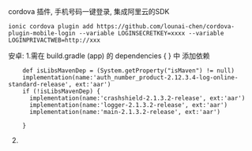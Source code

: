 cordova 插件, 手机号码一键登录, 集成阿里云的SDK 

``` 
ionic cordova plugin add https://github.com/lounai-chen/cordova-plugin-mobile-login --variable LOGINSECRETKEY=xxxx --variable  LOGINPRIVACTWEB=http://xxx
``` 

安卓: 
1.需在 build.gradle (app) 的 dependencies { } 中 添加依赖
``` 
    def isLibsMavenDep = (System.getProperty("isMaven") != null)
    implementation(name:'auth_number_product-2.12.3.4-log-online-standard-release', ext:'aar')
    if (!isLibsMavenDep) {
      implementation(name:'crashshield-2.1.3.2-release', ext:'aar')
      implementation(name:'logger-2.1.3.2-release', ext:'aar')
      implementation(name:'main-2.1.3.2-release', ext:'aar')

    }
``` 

2. 
``` 
 
``` 